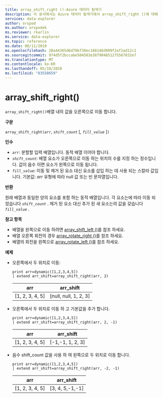 ```yaml
---
title: array_shift_right ()-Azure 데이터 탐색기
description: 이 문서에서는 Azure 데이터 탐색기에서 array_shift_right ()에 대해 설명 합니다.
services: data-explorer
author: orspod
ms.author: orspodek
ms.reviewer: rkarlin
ms.service: data-explorer
ms.topic: reference
ms.date: 08/11/2019
ms.openlocfilehash: 28a44365d6d79bf30ec188146d989f2af2ad12c1
ms.sourcegitcommit: 974d5f2bccabe504583e387904851275567832e7
ms.translationtype: MT
ms.contentlocale: ko-KR
ms.lasthandoff: 05/18/2020
ms.locfileid: "83550659"
---
```

# <a name="array_shift_right"></a>array_shift_right()

`array_shift_right()`배열 내의 값을 오른쪽으로 이동 합니다.

**구문**

`array_shift_right(`*`arr`*, *`shift_count`* [, *`fill_value`* ]`)`

**인수**

* *`arr`*: 분할할 입력 배열입니다. 동적 배열 이어야 합니다.
* *`shift_count`*: 배열 요소가 오른쪽으로 이동 하는 위치의 수를 지정 하는 정수입니다. 값이 음수 이면 요소가 왼쪽으로 이동 됩니다.
* *`fill_value`*: 이동 및 제거 된 요소 대신 요소를 삽입 하는 데 사용 되는 스칼라 값입니다. 기본값: *arr* 유형에 따라 null 값 또는 빈 문자열입니다.

**반환**

원래 배열과 동일한 양의 요소를 포함 하는 동적 배열입니다. 각 요소는에 따라 이동 되었습니다 *`shift_count`* . 제거 된 요소 대신 추가 된 새 요소는의 값을 갖습니다 *`fill_value`* .

**참고 항목**

* 배열을 왼쪽으로 이동 하려면 [array_shift_left ()](array_shift_leftfunction.md)를 참조 하세요.
* 배열 오른쪽 회전의 경우 [array_rotate_right ()](array_rotate_rightfunction.md)를 참조 하세요.
* 배열의 회전을 왼쪽으로 [array_rotate_left ()](array_rotate_leftfunction.md)를 참조 하세요.

**예제**

* 오른쪽에서 두 위치로 이동:

    <!-- csl: https://help.kusto.windows.net:443/Samples -->
    ```kusto
    print arr=dynamic([1,2,3,4,5]) 
    | extend arr_shift=array_shift_right(arr, 2)
    ```
    
    |arr|arr_shift|
    |---|---|
    |[1, 2, 3, 4, 5]|[null, null, 1, 2, 3]|

* 오른쪽에서 두 위치로 이동 하 고 기본값을 추가 합니다.

    <!-- csl: https://help.kusto.windows.net:443/Samples -->
    ```kusto
    print arr=dynamic([1,2,3,4,5]) 
    | extend arr_shift=array_shift_right(arr, 2, -1)
    ```
    
    |arr|arr_shift|
    |---|---|
    |[1, 2, 3, 4, 5]|[-1,-1, 1, 2, 3]|

* 음수 shift_count 값을 사용 하 여 왼쪽으로 두 위치로 이동 합니다.

    <!-- csl: https://help.kusto.windows.net:443/Samples -->
    ```kusto
    print arr=dynamic([1,2,3,4,5]) 
    | extend arr_shift=array_shift_right(arr, -2, -1)
    ```
    
    |arr|arr_shift|
    |---|---|
    |[1, 2, 3, 4, 5]|[3, 4, 5,-1,-1]|
    